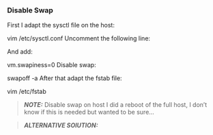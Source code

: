 ### Disable Swap

First I adapt the sysctl file on the host:

vim /etc/sysctl.conf
Uncomment the following line:

And add:

vm.swapiness=0
Disable swap:

swapoff -a
After that adapt the fstab file:

vim /etc/fstab

> **_NOTE:_** Disable swap on host
I did a reboot of the full host, I don’t know if this is needed but wanted to be sure…

> **_ALTERNATIVE SOlUTION:_**
```

```